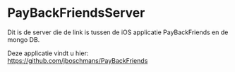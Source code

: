 # PayBackFriendsServer
Dit is de server die de link is tussen de iOS applicatie PayBackFriends en de mongo DB.

Deze applicatie vindt u hier: https://github.com/jboschmans/PayBackFriends
